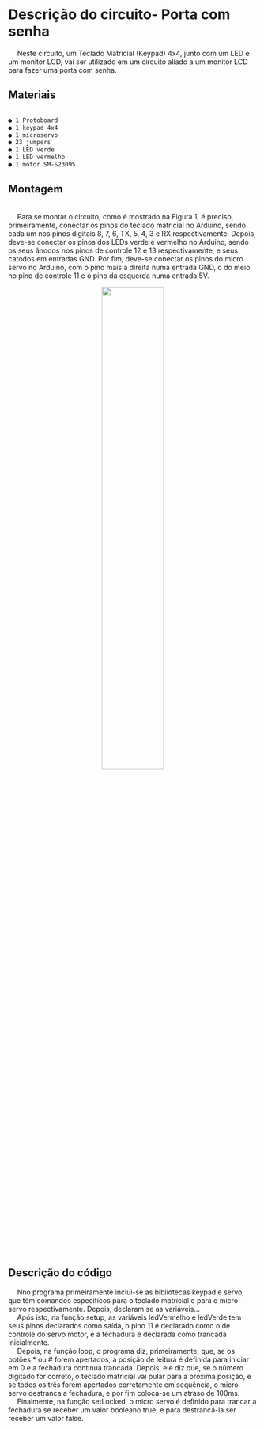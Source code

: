 


# Descrição do circuito- Porta com senha

&emsp; Neste circuito, um Teclado Matricial (Keypad) 4x4, junto com um LED e um monitor LCD, vai ser utilizado em um circuito aliado a um monitor LCD para fazer uma porta com senha.


## Materiais
```sh

● 1 Protoboard
● 1 keypad 4x4
● 1 microservo
● 23 jumpers
● 1 LED verde
● 1 LED vermelho
● 1 motor SM-S2309S

```
## Montagem
</br>&emsp; Para se montar o circuito, como é mostrado na Figura 1, é preciso, primeiramente, conectar os pinos do teclado matricial no Arduino, sendo cada um nos pinos digitais 8, 7, 6, TX, 5, 4, 3 e RX respectivamente. Depois, deve-se conectar os pinos dos LEDs verde e vermelho no Arduino, sendo os seus ânodos nos pinos de controle 12 e 13 respectivamente, e seus catodos em entradas GND. Por fim, deve-se conectar os pinos do micro servo no Arduino, com o pino mais a direita numa entrada GND, o do meio no pino de controle 11 e o pino da esquerda numa entrada 5V.

<div align="center">
<img src="https://user-images.githubusercontent.com/72284498/194449192-27e91760-0122-4763-b2f8-7308d608249e.png" width=50%>
</div>

## Descrição do código

&emsp; Nno programa primeiramente inclui-se as bibliotecas keypad e servo, que têm comandos específicos para o teclado matricial e para o micro servo respectivamente. Depois, declaram se as variáveis…
</br>&emsp; Após isto, na função setup, as variáveis ledVermelho e ledVerde tem seus pinos declarados como saída, o pino 11 é declarado como o de controle do servo motor, e a fechadura é declarada como trancada inicialmente.
</br>&emsp; Depois, na função loop, o programa diz, primeiramente, que, se os botões * ou # forem apertados, a posição de leitura é definida para iniciar em 0 e a fechadura continua trancada. Depois, ele diz que, se o número digitado for correto, o teclado matricial vai pular para a próxima posição, e se todos os três forem apertados corretamente em sequência, o micro servo destranca a fechadura, e por fim coloca-se um atraso de 100ms.
</br>&emsp; Finalmente, na função setLocked, o micro servo é definido para trancar a fechadura se receber um valor booleano true, e para destrancá-la ser receber um valor false.
